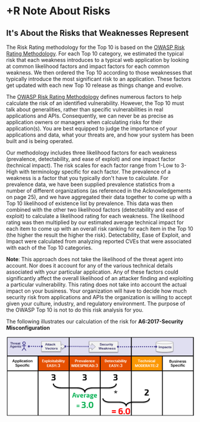# +R Note About Risks

## It's About the Risks that Weaknesses Represent

The Risk Rating methodology for the Top 10 is based on the [OWASP Risk Rating Methodology](https://owasp.org/www-community/OWASP_Risk_Rating_Methodology). For each Top 10 category, we estimated the typical risk that each weakness introduces to a typical web application by looking at common likelihood factors and impact factors for each common weakness. We then ordered the Top 10 according to those weaknesses that typically introduce the most significant risk to an application. These factors get updated with each new Top 10 release as things change and evolve.

The [OWASP Risk Rating Methodology](https://owasp.org/www-community/OWASP_Risk_Rating_Methodology) defines numerous factors to help calculate the risk of an identified vulnerability. However, the Top 10 must talk about generalities, rather than specific vulnerabilities in real applications and APIs. Consequently, we can never be as precise as application owners or managers when calculating risks for their application(s). You are best equipped to judge the importance of your applications and data, what your threats are, and how your system has been built and is being operated.

Our methodology includes three likelihood factors for each weakness (prevalence, detectability, and ease of exploit) and one impact factor (technical impact). The risk scales for each factor range from 1-Low to 3-High with terminology specific for each factor. The prevalence of a weakness is a factor that you typically don't have to calculate. For prevalence data, we have been supplied prevalence statistics from a number of different organizations (as referenced in the Acknowledgements on page 25), and we have aggregated their data together to come up with a Top 10 likelihood of existence list by prevalence. This data was then combined with the other two likelihood factors (detectability and ease of exploit) to calculate a likelihood rating for each weakness. The likelihood rating was then multiplied by our estimated average technical impact for each item to come up with an overall risk ranking for each item in the Top 10 (the higher the result the higher the risk). Detectability, Ease of Exploit, and Impact were calculated from analyzing reported CVEs that were associated with each of the Top 10 categories. 

**Note**: This approach does not take the likelihood of the threat agent into account. Nor does it account for any of the various technical details associated with your particular application. Any of these factors could significantly affect the overall likelihood of an attacker finding and exploiting a particular vulnerability. This rating does not take into account the actual impact on your business. Your organization will have to decide how much security risk from applications and APIs the organization is willing to accept given your culture, industry, and regulatory environment. The purpose of the OWASP Top 10 is not to do this risk analysis for you.

The following illustrates our calculation of the risk for **A6:2017-Security Misconfiguration**

![Risk Calculation for A6:2017-Security Misconfiguration](images/0xc0-risk-explanation.png)

